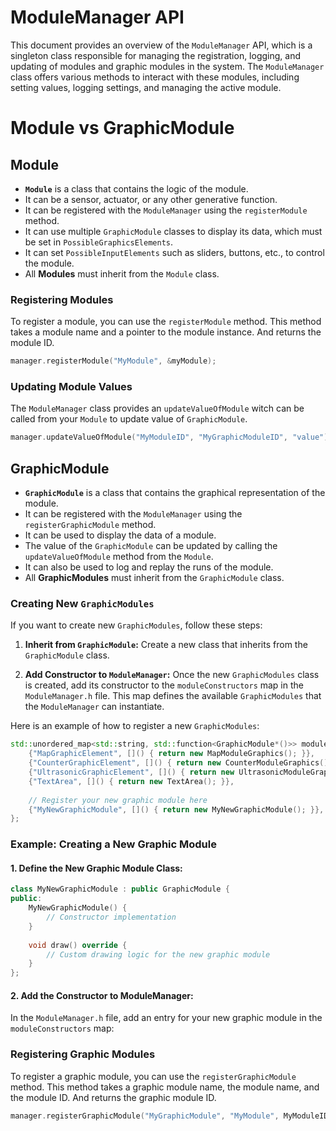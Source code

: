 # ModuleManager API

This document provides an overview of the `ModuleManager` API, which is a singleton class responsible for managing the registration, logging, and updating of modules and graphic modules in the system. The `ModuleManager` class offers various methods to interact with these modules, including setting values, logging settings, and managing the active module.

# Module vs GraphicModule

## Module
- **`Module`** is a class that contains the logic of the module.
- It can be a sensor, actuator, or any other generative function.
- It can be registered with the `ModuleManager` using the `registerModule` method.
- It can use multiple `GraphicModule` classes to display its data, which must be set in `PossibleGraphicsElements`.
- It can set `PossibleInputElements` such as sliders, buttons, etc., to control the module.
- All **Modules** must inherit from the `Module` class.
### Registering Modules
To register a module, you can use the `registerModule` method. This method takes a module name and a pointer to the module instance. And returns the module ID.

```cpp
manager.registerModule("MyModule", &myModule);
```

### Updating Module Values
The `ModuleManager` class provides an `updateValueOfModule` witch can be called from your `Module` to update value of `GraphicModule`.

```cpp
manager.updateValueOfModule("MyModuleID", "MyGraphicModuleID", "value");
```

## GraphicModule
- **`GraphicModule`** is a class that contains the graphical representation of the module.
- It can be registered with the `ModuleManager` using the `registerGraphicModule` method.
- It can be used to display the data of a module.
- The value of the `GraphicModule` can be updated by calling the `updateValueOfModule` method from the `Module`.
- It can also be used to log and replay the runs of the module.
- All **GraphicModules** must inherit from the `GraphicModule` class.


### Creating New `GraphicModules`

If you want to create new `GraphicModules`, follow these steps:

1. **Inherit from `GraphicModule`:** Create a new class that inherits from the `GraphicModule` class.

2. **Add Constructor to `ModuleManager`:** Once the new `GraphicModules` class is created, add its constructor to the `moduleConstructors` map in the `ModuleManager.h` file. This map defines the available `GraphicModules` that the `ModuleManager` can instantiate.

Here is an example of how to register a new `GraphicModules`:

```cpp
std::unordered_map<std::string, std::function<GraphicModule*()>> moduleConstructors = {
    {"MapGraphicElement", []() { return new MapModuleGraphics(); }},
    {"CounterGraphicElement", []() { return new CounterModuleGraphics(); }},
    {"UltrasonicGraphicElement", []() { return new UltrasonicModuleGraphics(); }},
    {"TextArea", []() { return new TextArea(); }},
    
    // Register your new graphic module here
    {"MyNewGraphicModule", []() { return new MyNewGraphicModule(); }},
};
````
### Example: Creating a New Graphic Module

####	1.	Define the New Graphic Module Class:
```cpp
class MyNewGraphicModule : public GraphicModule {
public:
    MyNewGraphicModule() {
        // Constructor implementation
    }
    
    void draw() override {
        // Custom drawing logic for the new graphic module
    }
};
```

####	2.	Add the Constructor to ModuleManager:
In the `ModuleManager.h` file, add an entry for your new graphic module in the `moduleConstructors` map:


### Registering Graphic Modules 
To register a graphic module, you can use the `registerGraphicModule` method. This method takes a graphic module name, the module name, and the module ID. And returns the graphic module ID.

```cpp
manager.registerGraphicModule("MyGraphicModule", "MyModule", MyModuleID);
```








